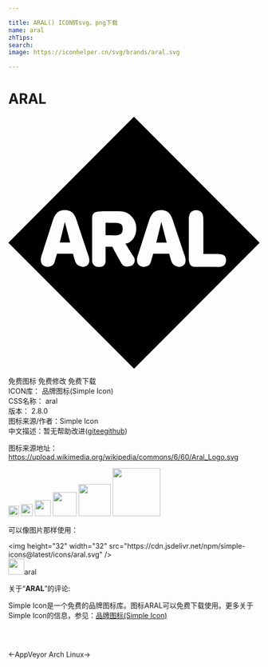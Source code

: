 ```yaml
---

title: ARAL() ICON转svg、png下载
name: aral
zhTips: 
search: 
image: https://iconhelper.cn/svg/brands/aral.svg

---
```


# ARAL  <small style="font-size: 60%;font-weight: 100"></small>

<div id="svg" class="svg-wrap">
<svg role="img" viewBox="0 0 24 24" xmlns="http://www.w3.org/2000/svg"><title>ARAL icon</title><path d="M5.393 10.02l-.48 1.959.99.001-.51-1.96zm3.892.082v1.187c.549-.002.958.03 1.229-.033.27-.062.404-.217.404-.592 0-.334-.12-.469-.385-.523-.264-.055-.672-.028-1.248-.04zm5.326-.079l-.48 1.96h.99l-.51-1.96zM11.996 0L0 11.998 12.004 24 24 12.004 11.996 0zM5.393 8.896c.366 0 .606.117.775.295.169.18.267.421.35.67l1.07 3.211s.134.276.144.567c.01.29-.104.599-.6.666-.355-.054-.536-.156-.657-.35-.122-.194-.184-.482-.305-.91H4.645c-.147.468-.195.757-.295.941-.1.184-.254.263-.616.317-.508-.054-.636-.369-.636-.67 0-.301.129-.588.129-.588l1.015-3.152c.08-.246.176-.495.348-.682.172-.187.42-.315.803-.315zm9.191.002c.366 0 .607.117.775.295.17.18.267.421.35.67l1.072 3.211s.135.276.145.567c.01.29-.104.599-.6.666-.356-.054-.536-.156-.658-.35-.122-.194-.186-.482-.307-.91h-1.525c-.147.468-.193.757-.293.941-.1.184-.256.263-.617.317-.509-.054-.635-.367-.635-.668 0-.301.127-.59.127-.59l1.016-3.152c.075-.233.17-.484.343-.674.174-.19.424-.323.807-.323zm3.346.002c.308 0 .483.114.58.291.097.178.117.418.117.672v3.207c.215.005 1.23 0 1.23 0 .29 0 .53.02.694.106.164.086.252.239.244.504-.01.361-.18.517-.406.582-.226.065-.509.039-.744.039h-1.766c-.375 0-.536-.165-.604-.436-.067-.27-.04-.645-.04-1.062v-2.94c-.014-.254.02-.496.126-.674.107-.177.288-.289.569-.289zm-8.645.104h1.098c.254 0 .51-.002.767.084.259.086.52.26.786.613.28.378.35.933.222 1.414-.128.481-.456.889-.972.969.187.348.804 1.283.804 1.283s.066.11.078.266c.012.155-.03.357-.25.539-.388.147-.633.106-.78.03-.149-.078-.2-.192-.2-.192s-.562-.964-.91-1.633h-.643v1.338s.01.154-.064.305c-.075.15-.236.298-.578.285-.327 0-.488-.155-.567-.309C7.997 13.842 8 13.69 8 13.69V9.861c0-.334.006-.549.17-.68.164-.13.486-.177 1.115-.177z"/></svg>
</div>
<detail full-name='aral'></detail>

<div class="detail-page">
<p>
<span><span class="badge-success badge">免费图标</span> <span class="badge-success badge">免费修改</span>  <span class="badge-success badge">免费下载</span> </span>
<br/>
<span>
ICON库：
<span class="badge-secondary badge">品牌图标(Simple Icon)</span> 
</span>
<br/>
<span>
CSS名称：
<span class="badge-secondary badge">aral</span> 
</span>

<br/>
<span>
版本：
<span class="badge-secondary badge">2.8.0</span> 
</span>
<br/>
<span>图标来源/作者：<span class="badge-light badge">Simple Icon</span></span> 
<br/>
<span class="zh-detail">中文描述：暂无<span class="help-link"><span>帮助改进</span>(<a href="https://gitee.com/liuwave/icon-helper/edit/master/json/brands/aral.json" target="_blank" rel="noopener noreferrer">gitee</a><a href="https://github.com/liuwave/icon-helper/edit/master/json/brands/aral.json" target="_blank" rel="noopener noreferrer">github</a></span>)</span><br/>
</p>
</div><div class="description description alert alert-light"><p>图标来源地址：<a href="https://upload.wikimedia.org/wikipedia/commons/6/60/Aral_Logo.svg" target="_blank" rel="noopener noreferrer">https://upload.wikimedia.org/wikipedia/commons/6/60/Aral_Logo.svg</a></p></div>
<div class="alert alert-dark">
<img height="21" width="21" src="https://cdn.jsdelivr.net/npm/simple-icons@latest/icons/aral.svg" />
<img height="24" width="24" src="https://cdn.jsdelivr.net/npm/simple-icons@latest/icons/aral.svg" />
<img height="32" width="32" src="https://cdn.jsdelivr.net/npm/simple-icons@latest/icons/aral.svg" />
<img height="48" width="48" src="https://cdn.jsdelivr.net/npm/simple-icons@latest/icons/aral.svg" />
<img height="64" width="64" src="https://cdn.jsdelivr.net/npm/simple-icons@latest/icons/aral.svg" />
<img height="96" width="96" src="https://cdn.jsdelivr.net/npm/simple-icons@latest/icons/aral.svg" />

</div>
<div>
  <p>可以像图片那样使用：    
  </p>
  <div class="alert alert-primary" style="font-size: 14px">
    &lt;img height="32" width="32" src="https://cdn.jsdelivr.net/npm/simple-icons@latest/icons/aral.svg" /&gt;
    <copy-btn content='<img height="32" width="32" src="https://cdn.jsdelivr.net/npm/simple-icons@latest/icons/aral.svg" />'></copy-btn>
  </div>
  <div class="alert alert-secondary">
    <img height="32" width="32" src="https://cdn.jsdelivr.net/npm/simple-icons@latest/icons/aral.svg" />aral
    <copy-btn content="aral" btn-title="复制图标名称"></copy-btn>
  </div>
</div>
<div class="icon-detail__container">
<p>关于“<b>ARAL</b>”的评论:</p>
</div>
<Vssue title="关于“ARAL”的评论" />
<div><p>Simple Icon是一个免费的品牌图标库。图标ARAL可以免费下载使用。更多关于  Simple Icon的信息，参见：<a target="_blank" href="https://iconhelper.cn/brands.html">品牌图标(Simple Icon)</a>
</p></div>


<div style="padding:2rem 0 " class="page-nav"><p class="inner"><span class="prev">←<router-link to="/icon/appveyor.html">AppVeyor</router-link></span> <span class="next"><router-link to="/icon/arch-linux.html">Arch Linux</router-link>→</span></p></div>

